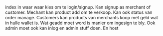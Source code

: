 index in waar waar kies om te login/signup. Kan signup as merchant of customer. Mechant kan product add om te verkoop. Kan ook status van order manage. Customers kan products van merchants koop met geld wat in hulle wallet is.
Wat geadd moet word is manier om ingesign te bly. Ook admin moet ook kan inlog en admin stuff doen. En host
